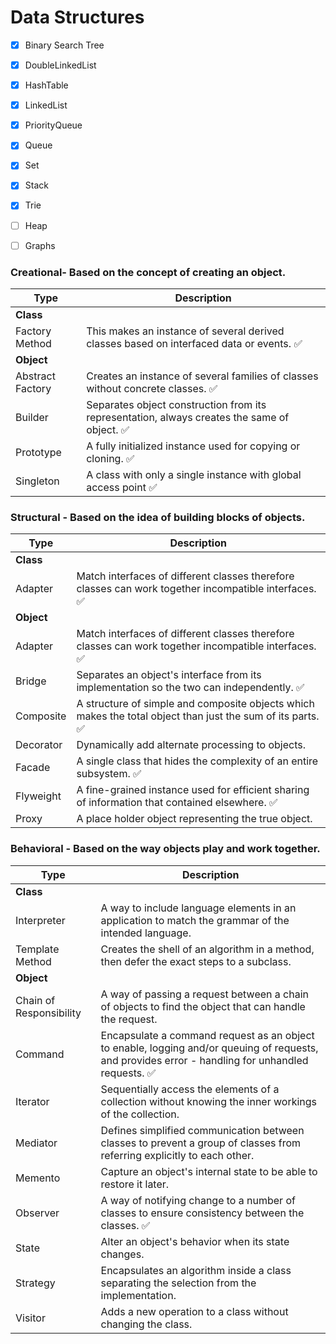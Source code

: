 # Data Structures

- [x] Binary Search Tree
- [x] DoubleLinkedList
- [x] HashTable
- [x] LinkedList
- [x] PriorityQueue
- [x] Queue
- [x] Set
- [x] Stack
- [x] Trie
- [ ] Heap
- [ ] Graphs


### Creational- Based on the concept of creating an object.
| Type        | Description
|-------------|-----------------------------------------
| **Class**
| Factory Method	| This makes an instance of several derived classes based on interfaced data or events. ✅
| **Object**
| Abstract Factory  | Creates an instance of several families of classes without concrete classes. ✅
| Builder | Separates object construction from its representation, always creates the same of object. ✅
| Prototype | A fully initialized instance used for copying or cloning. ✅
| Singleton | A class with only a single instance with global access point ✅

### Structural  -   Based on the idea of building blocks of objects.
| Type        | Description
|-------------|-----------------------------------------
| **Class**
| Adapter | Match interfaces of different classes therefore classes can work together incompatible interfaces.  ✅
| **Object**
| Adapter | Match interfaces of different classes therefore classes can work together incompatible interfaces.  ✅
| Bridge  | Separates an object's interface from its implementation so the two can independently. ✅
| Composite | A structure of simple and composite objects which makes the total object than just the sum of its parts. ✅
| Decorator | Dynamically add alternate processing to objects.
| Facade  | A single class that hides the complexity of an entire subsystem. ✅
| Flyweight | A fine-grained instance used for efficient sharing of information that contained elsewhere. ✅
| Proxy | A place holder object representing the true object.

### Behavioral  -  Based on the way objects play and work together.
| Type        | Description
|--------------|-----------------------------------------
| **Class**
| Interpreter | A way to include language elements in an application to match the grammar of the intended language.
| Template Method | Creates the shell of an algorithm in a method, then defer the exact steps to a subclass.
| **Object**
| Chain of Responsibility  | A way of passing a request between a chain of objects to find the object that can handle the request.
| Command | Encapsulate a command request as an object to enable, logging and/or queuing of requests, and provides error - handling for unhandled requests. ✅
| Iterator  | Sequentially access the elements of a collection without knowing the inner workings of the collection.
| Mediator  | Defines simplified communication between classes to prevent a group of classes from referring explicitly to each other.
| Memento | Capture an object's internal state to be able to restore it later.
| Observer  | A way of notifying change to a number of classes to ensure consistency between the classes. ✅
| State | Alter an object's behavior when its state changes.
| Strategy  | Encapsulates an algorithm inside a class separating the selection from the implementation.
| Visitor | Adds a new operation to a class without changing the class.

